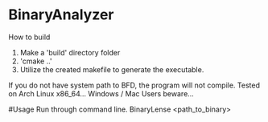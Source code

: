 # BinaryAnalyzer
How to build

1. Make a 'build' directory folder
2. 'cmake ..'
3. Utilize the created makefile to generate the executable.

If you do not have system path to BFD, the program will not compile. 
Tested on Arch Linux x86_64... Windows / Mac Users beware...

#Usage
Run through command line. 
BinaryLense <path_to_binary>
